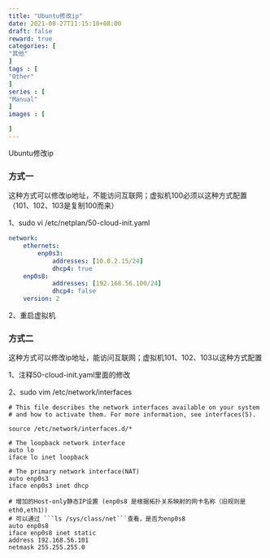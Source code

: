 ```yaml
---
title: "Ubuntu修改ip"
date: 2021-08-27T11:15:10+08:00
draft: false
reward: true
categories: [
"其他"
]
tags : [
"Other"
]
series : [
"Manual"
]
images : [

]
---
```


Ubuntu修改ip

### 方式一

这种方式可以修改ip地址，不能访问互联网；虚拟机100必须以这种方式配置（101、102、103是复制100而来）



1、sudo vi /etc/netplan/50-cloud-init.yaml

```yaml
network:
    ethernets:
        enp0s3:
            addresses: [10.0.2.15/24]
            dhcp4: true
	enp0s8:
            addresses: [192.168.56.100/24]
            dhcp4: false
    version: 2
```

2、重启虚拟机

### 方式二

这种方式可以修改ip地址，能访问互联网；虚拟机101、102、103以这种方式配置



1、注释50-cloud-init.yaml里面的修改



2、sudo vim /etc/network/interfaces

```shell
# This file describes the network interfaces available on your system
# and how to activate them. For more information, see interfaces(5).

source /etc/network/interfaces.d/*

# The loopback network interface
auto lo
iface lo inet loopback

# The primary network interface(NAT)
auto enp0s3
iface enp0s3 inet dhcp

# 增加的Host-only静态IP设置 (enp0s8 是根据拓扑关系映射的网卡名称（旧规则是eth0,eth1）)
# 可以通过 ```ls /sys/class/net```查看，是否为enp0s8
auto enp0s8
iface enp0s8 inet static
address 192.168.56.101
netmask 255.255.255.0
```
